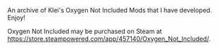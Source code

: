 An archive of Klei's Oxygen Not Included Mods that I have developed.  Enjoy!

Oxygen Not Included may be purchased on Steam at https://store.steampowered.com/app/457140/Oxygen_Not_Included/. 
